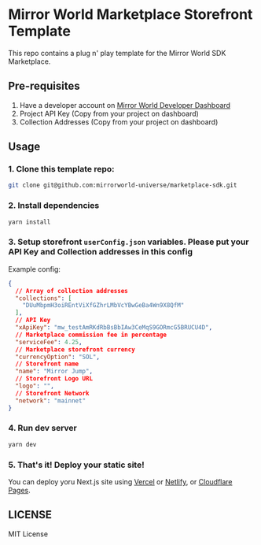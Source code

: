 # Mirror World Marketplace Storefront Template

This repo contains a plug n' play template for the Mirror World SDK Marketplace.

## Pre-requisites
1. Have a developer account on [Mirror World Developer Dashboard](https://app.mirrorworld.fun)
2. Project API Key (Copy from your project on dashboard)
3. Collection Addresses (Copy from your project on dashboard)

## Usage
### 1. Clone this template repo:
```sh
git clone git@github.com:mirrorworld-universe/marketplace-sdk.git
```

### 2. Install dependencies
```sh
yarn install
```

### 3. Setup storefront `userConfig.json` variables. Please put your API Key and Collection addresses in this config
Example config:
```json
{
  // Array of collection addresses
  "collections": [
    "DUuMbpmH3oiREntViXfGZhrLMbVcYBwGeBa4Wn9X8QfM"
  ],
  // API Key
  "xApiKey": "mw_testAmRKdRbBsBbIAw3CeMqS9GORmcG5BRUCU4D",
  // Marketplace commission fee in percentage
  "serviceFee": 4.25,
  // Marketplace storefront currency
  "currencyOption": "SOL",
  // Storefront name
  "name": "Mirror Jump",
  // Storefront Logo URL
  "logo": "",
  // Storefront Network
  "network": "mainnet"
}
```


###  4. Run dev server
```sh
yarn dev
```

### 5. That's it! Deploy your static site!
You can deploy yoru Next.js site using [Vercel](https://vercel.com) or [Netlify](https://netlify.com), or [Cloudflare Pages](https://pages.cloudflare.dev).

## LICENSE
MIT License
